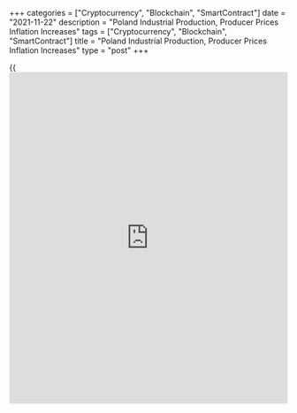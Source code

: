 +++
categories = ["Cryptocurrency", "Blockchain", "SmartContract"]
date = "2021-11-22"
description = "Poland Industrial Production, Producer Prices Inflation Increases"
tags = ["Cryptocurrency", "Blockchain", "SmartContract"]
title = "Poland Industrial Production, Producer Prices Inflation Increases"
type = "post"
+++

{{<iframe id="large-banner" src="https://www.bounty.group/#slide=7.0" width="100%" height="600" scrolling="no" style="border: 0px solid rgb(216, 221, 230); border-radius: 3px;">}}

Poland's industrial production rose more than expected in October, data
from Statistics Poland showed on Monday.

Separate data showed that producer prices increased in October.

Industrial production grew 7.8 percent annually in October. Economists
had expected a growth of 5.3 percent.

Manufacturing output rose 5.5 percent yearly in October and mining and
quarrying output grew 2.4 percent. Electricity output and water supply
gained by 40.6 percent and 10.7 percent, respectively.

On a monthly basis, industrial output gained 2.3 percent in October.

Producer prices grew 11.8 percent annually in October, following 10.3
percent increase in September. Economists had forecast a 10.8 percent
rise.

Prices in mining and quarrying grew 23.2 percent and prices in
manufacturing rise 11.9 percent. Prices for electricity, gas supply,
steam and hot, and water supply, sewerage and waste management prices
increased by 8.5 percent and 3.8 percent, respectively.

On a month-on-month basis, producer prices rose 1.8 percent in October,
following a 0.9 in the prior month.

For comments and feedback [contact](https://www.playgroundfx.com/contact/): editorial@rtt[news](https://www.letsplayfx.com/blog/forex-news-website/).com

[Economic News][1]

 **What parts of the world are seeing the best (and worst) economic
performances lately? Click[here][2] to check out our [Econ Scorecard][2]
and find out! See up-to-the-moment [ranking](https://www.playgroundfx.com/blog/crypto-exchange-ranking/)s for the best and worst
performers in [GDP][2], [unemployment rate][3], [inflation][4] and much
more.**

   1. www.rtt[news](https://www.letsplayfx.com/blog/forex-news-website/).com/Content/EconomicNews.aspx
   2. www.rtt[news](https://www.letsplayfx.com/blog/forex-news-website/).com/economic-scorecard/world-rank/GDP/highest-performance.aspx
   3. www.rtt[news](https://www.letsplayfx.com/blog/forex-news-website/).com/economic-scorecard/world-rank/unemployment-rate/lowest-performance.aspx
   4. www.rtt[news](https://www.letsplayfx.com/blog/forex-news-website/).com/economic-scorecard/world-rank/CPI/highest-performance.aspx